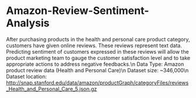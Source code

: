 # Amazon-Review-Sentiment-Analysis
After purchasing products in the health and personal care product category, customers have given online reviews. These reviews represent text data.
Predicting sentiment of customers expressed in these reviews will allow the product marketing team to gauge the customer satisfaction level and to take appropriate actions to address negative feedbacks.\n
Data Type: Amazon product review data (Health and Personal Care)\n
Dataset size: ~346,000\n
Dataset location: http://snap.stanford.edu/data/amazon/productGraph/categoryFiles/reviews_Health_and_Personal_Care_5.json.gz
